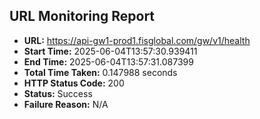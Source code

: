 ## URL Monitoring Report

- **URL:** https://api-gw1-prod1.fisglobal.com/gw/v1/health
- **Start Time:** 2025-06-04T13:57:30.939411
- **End Time:** 2025-06-04T13:57:31.087399
- **Total Time Taken:** 0.147988 seconds
- **HTTP Status Code:** 200
- **Status:** Success
- **Failure Reason:** N/A
